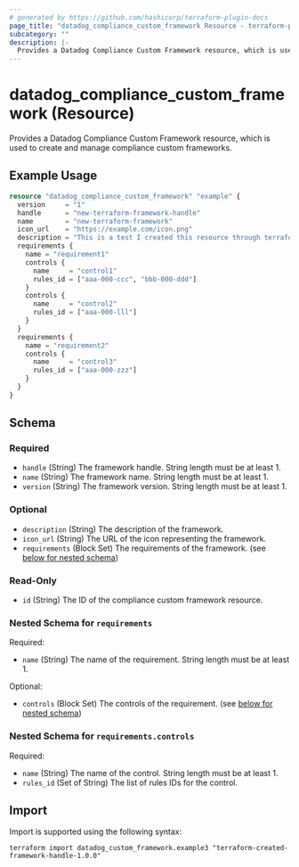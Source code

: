 ```yaml
---
# generated by https://github.com/hashicorp/terraform-plugin-docs
page_title: "datadog_compliance_custom_framework Resource - terraform-provider-datadog"
subcategory: ""
description: |-
  Provides a Datadog Compliance Custom Framework resource, which is used to create and manage compliance custom frameworks.
---
```


# datadog_compliance_custom_framework (Resource)

Provides a Datadog Compliance Custom Framework resource, which is used to create and manage compliance custom frameworks.

## Example Usage

```terraform
resource "datadog_compliance_custom_framework" "example" {
  version     = "1"
  handle      = "new-terraform-framework-handle"
  name        = "new-terraform-framework"
  icon_url    = "https://example.com/icon.png"
  description = "This is a test I created this resource through terraform"
  requirements {
    name = "requirement1"
    controls {
      name     = "control1"
      rules_id = ["aaa-000-ccc", "bbb-000-ddd"]
    }
    controls {
      name     = "control2"
      rules_id = ["aaa-000-lll"]
    }
  }
  requirements {
    name = "requirement2"
    controls {
      name     = "control3"
      rules_id = ["aaa-000-zzz"]
    }
  }
}
```

<!-- schema generated by tfplugindocs -->
## Schema

### Required

- `handle` (String) The framework handle. String length must be at least 1.
- `name` (String) The framework name. String length must be at least 1.
- `version` (String) The framework version. String length must be at least 1.

### Optional

- `description` (String) The description of the framework.
- `icon_url` (String) The URL of the icon representing the framework.
- `requirements` (Block Set) The requirements of the framework. (see [below for nested schema](#nestedblock--requirements))

### Read-Only

- `id` (String) The ID of the compliance custom framework resource.

<a id="nestedblock--requirements"></a>
### Nested Schema for `requirements`

Required:

- `name` (String) The name of the requirement. String length must be at least 1.

Optional:

- `controls` (Block Set) The controls of the requirement. (see [below for nested schema](#nestedblock--requirements--controls))

<a id="nestedblock--requirements--controls"></a>
### Nested Schema for `requirements.controls`

Required:

- `name` (String) The name of the control. String length must be at least 1.
- `rules_id` (Set of String) The list of rules IDs for the control.

## Import

Import is supported using the following syntax:

```shell
terraform import datadog_custom_framework.example3 "terraform-created-framework-handle-1.0.0"
```
